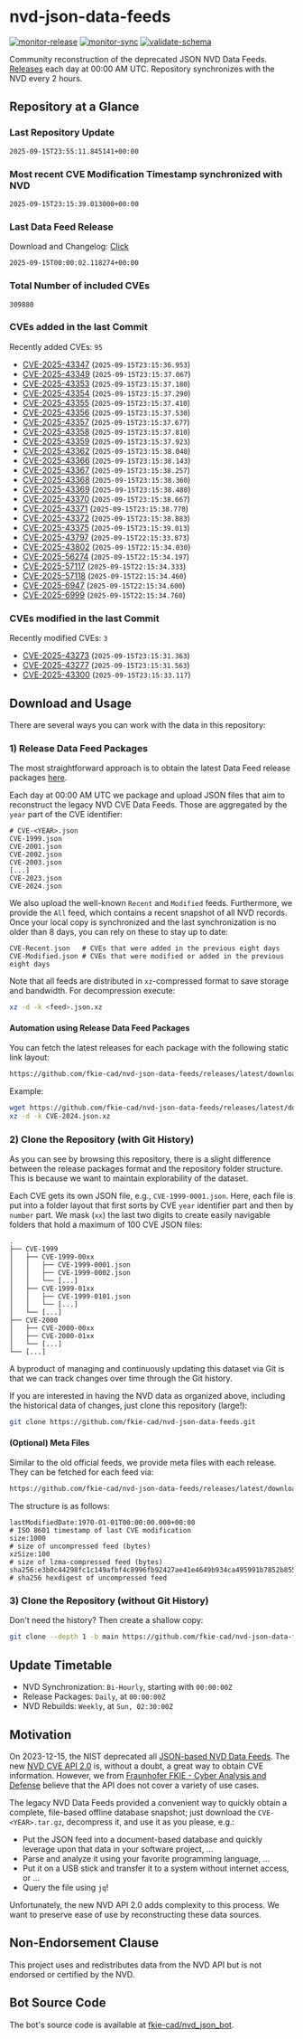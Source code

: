 # nvd-json-data-feeds

[![monitor-release](https://github.com/fkie-cad/nvd-json-data-feeds/actions/workflows/monitor_release.yml/badge.svg)](https://github.com/fkie-cad/nvd-json-data-feeds/actions/workflows/monitor_release.yml)
[![monitor-sync](https://github.com/fkie-cad/nvd-json-data-feeds/actions/workflows/monitor_sync.yml/badge.svg)](https://github.com/fkie-cad/nvd-json-data-feeds/actions/workflows/monitor_sync.yml)
[![validate-schema](https://github.com/fkie-cad/nvd-json-data-feeds/actions/workflows/validate_schema.yml/badge.svg)](https://github.com/fkie-cad/nvd-json-data-feeds/actions/workflows/validate_schema.yml)

Community reconstruction of the deprecated JSON NVD Data Feeds.
[Releases](https://github.com/fkie-cad/nvd-json-data-feeds/releases/latest) each day at 00:00 AM UTC.
Repository synchronizes with the NVD every 2 hours.

## Repository at a Glance

### Last Repository Update

```plain
2025-09-15T23:55:11.845141+00:00
```

### Most recent CVE Modification Timestamp synchronized with NVD

```plain
2025-09-15T23:15:39.013000+00:00
```

### Last Data Feed Release

Download and Changelog: [Click](https://github.com/fkie-cad/nvd-json-data-feeds/releases/latest)

```plain
2025-09-15T00:00:02.118274+00:00
```

### Total Number of included CVEs

```plain
309880
```

### CVEs added in the last Commit

Recently added CVEs: `95`

- [CVE-2025-43347](CVE-2025/CVE-2025-433xx/CVE-2025-43347.json) (`2025-09-15T23:15:36.953`)
- [CVE-2025-43349](CVE-2025/CVE-2025-433xx/CVE-2025-43349.json) (`2025-09-15T23:15:37.067`)
- [CVE-2025-43353](CVE-2025/CVE-2025-433xx/CVE-2025-43353.json) (`2025-09-15T23:15:37.180`)
- [CVE-2025-43354](CVE-2025/CVE-2025-433xx/CVE-2025-43354.json) (`2025-09-15T23:15:37.290`)
- [CVE-2025-43355](CVE-2025/CVE-2025-433xx/CVE-2025-43355.json) (`2025-09-15T23:15:37.410`)
- [CVE-2025-43356](CVE-2025/CVE-2025-433xx/CVE-2025-43356.json) (`2025-09-15T23:15:37.530`)
- [CVE-2025-43357](CVE-2025/CVE-2025-433xx/CVE-2025-43357.json) (`2025-09-15T23:15:37.677`)
- [CVE-2025-43358](CVE-2025/CVE-2025-433xx/CVE-2025-43358.json) (`2025-09-15T23:15:37.810`)
- [CVE-2025-43359](CVE-2025/CVE-2025-433xx/CVE-2025-43359.json) (`2025-09-15T23:15:37.923`)
- [CVE-2025-43362](CVE-2025/CVE-2025-433xx/CVE-2025-43362.json) (`2025-09-15T23:15:38.040`)
- [CVE-2025-43366](CVE-2025/CVE-2025-433xx/CVE-2025-43366.json) (`2025-09-15T23:15:38.143`)
- [CVE-2025-43367](CVE-2025/CVE-2025-433xx/CVE-2025-43367.json) (`2025-09-15T23:15:38.257`)
- [CVE-2025-43368](CVE-2025/CVE-2025-433xx/CVE-2025-43368.json) (`2025-09-15T23:15:38.360`)
- [CVE-2025-43369](CVE-2025/CVE-2025-433xx/CVE-2025-43369.json) (`2025-09-15T23:15:38.480`)
- [CVE-2025-43370](CVE-2025/CVE-2025-433xx/CVE-2025-43370.json) (`2025-09-15T23:15:38.667`)
- [CVE-2025-43371](CVE-2025/CVE-2025-433xx/CVE-2025-43371.json) (`2025-09-15T23:15:38.770`)
- [CVE-2025-43372](CVE-2025/CVE-2025-433xx/CVE-2025-43372.json) (`2025-09-15T23:15:38.883`)
- [CVE-2025-43375](CVE-2025/CVE-2025-433xx/CVE-2025-43375.json) (`2025-09-15T23:15:39.013`)
- [CVE-2025-43797](CVE-2025/CVE-2025-437xx/CVE-2025-43797.json) (`2025-09-15T22:15:33.873`)
- [CVE-2025-43802](CVE-2025/CVE-2025-438xx/CVE-2025-43802.json) (`2025-09-15T22:15:34.030`)
- [CVE-2025-56274](CVE-2025/CVE-2025-562xx/CVE-2025-56274.json) (`2025-09-15T22:15:34.197`)
- [CVE-2025-57117](CVE-2025/CVE-2025-571xx/CVE-2025-57117.json) (`2025-09-15T22:15:34.333`)
- [CVE-2025-57118](CVE-2025/CVE-2025-571xx/CVE-2025-57118.json) (`2025-09-15T22:15:34.460`)
- [CVE-2025-6947](CVE-2025/CVE-2025-69xx/CVE-2025-6947.json) (`2025-09-15T22:15:34.600`)
- [CVE-2025-6999](CVE-2025/CVE-2025-69xx/CVE-2025-6999.json) (`2025-09-15T22:15:34.760`)


### CVEs modified in the last Commit

Recently modified CVEs: `3`

- [CVE-2025-43273](CVE-2025/CVE-2025-432xx/CVE-2025-43273.json) (`2025-09-15T23:15:31.363`)
- [CVE-2025-43277](CVE-2025/CVE-2025-432xx/CVE-2025-43277.json) (`2025-09-15T23:15:31.563`)
- [CVE-2025-43300](CVE-2025/CVE-2025-433xx/CVE-2025-43300.json) (`2025-09-15T23:15:33.117`)


## Download and Usage

There are several ways you can work with the data in this repository:

### 1) Release Data Feed Packages

The most straightforward approach is to obtain the latest Data Feed release packages [here](https://github.com/fkie-cad/nvd-json-data-feeds/releases/latest).

Each day at 00:00 AM UTC we package and upload JSON files that aim to reconstruct the legacy NVD CVE Data Feeds.
Those are aggregated by the `year` part of the CVE identifier:

```
# CVE-<YEAR>.json
CVE-1999.json
CVE-2001.json
CVE-2002.json
CVE-2003.json
[...]
CVE-2023.json
CVE-2024.json
```

We also upload the well-known `Recent` and `Modified` feeds.
Furthermore, we provide the `All` feed, which contains a recent snapshot of all NVD records.
Once your local copy is synchronized and the last synchronization is no older than 8 days, you can rely on these to stay up to date:

```plain
CVE-Recent.json   # CVEs that were added in the previous eight days
CVE-Modified.json # CVEs that were modified or added in the previous eight days
```

Note that all feeds are distributed in `xz`-compressed format to save storage and bandwidth.
For decompression execute:

```sh
xz -d -k <feed>.json.xz
```

#### Automation using Release Data Feed Packages

You can fetch the latest releases for each package with the following static link layout:

```sh
https://github.com/fkie-cad/nvd-json-data-feeds/releases/latest/download/CVE-<YEAR>.json.xz
```

Example:

```sh
wget https://github.com/fkie-cad/nvd-json-data-feeds/releases/latest/download/CVE-2024.json.xz
xz -d -k CVE-2024.json.xz
```

### 2) Clone the Repository (with Git History)

As you can see by browsing this repository, there is a slight difference between the release packages format and the repository folder structure.
This is because we want to maintain explorability of the dataset.

Each CVE gets its own JSON file, e.g., `CVE-1999-0001.json`.
Here, each file is put into a folder layout that first sorts by CVE `year` identifier part and then by `number` part.
We mask (`xx`) the last two digits to create easily navigable folders that hold a maximum of 100 CVE JSON files:

```plain
.
├── CVE-1999
│   ├── CVE-1999-00xx
│   │   ├── CVE-1999-0001.json
│   │   ├── CVE-1999-0002.json
│   │   └── [...]
│   ├── CVE-1999-01xx
│   │   ├── CVE-1999-0101.json
│   │   └── [...]
│   └── [...]
├── CVE-2000
│   ├── CVE-2000-00xx
│   ├── CVE-2000-01xx
│   └── [...]
└── [...]
```

A byproduct of managing and continuously updating this dataset via Git is that we can track changes over time through the Git history.

If you are interested in having the NVD data as organized above, including the historical data of changes, just clone this repository (large!):

```sh
git clone https://github.com/fkie-cad/nvd-json-data-feeds.git
```

#### (Optional) Meta Files

Similar to the old official feeds, we provide meta files with each release. They can be fetched for each feed via:

```sh
https://github.com/fkie-cad/nvd-json-data-feeds/releases/latest/download/CVE-<YEAR>.meta
```

The structure is as follows:

```plain
lastModifiedDate:1970-01-01T00:00:00.000+00:00                          # ISO 8601 timestamp of last CVE modification
size:1000                                                               # size of uncompressed feed (bytes)
xzSize:100                                                              # size of lzma-compressed feed (bytes)
sha256:e3b0c44298fc1c149afbf4c8996fb92427ae41e4649b934ca495991b7852b855 # sha256 hexdigest of uncompressed feed
```

### 3) Clone the Repository (without Git History)

Don't need the history? Then create a shallow copy:

```sh
git clone --depth 1 -b main https://github.com/fkie-cad/nvd-json-data-feeds.git
```


## Update Timetable

* NVD Synchronization: `Bi-Hourly`, starting with `00:00:00Z`
* Release Packages: `Daily`, at `00:00:00Z`
* NVD Rebuilds: `Weekly`, at `Sun, 02:30:00Z`


## Motivation

On 2023-12-15, the NIST deprecated all [JSON-based NVD Data Feeds](https://nvd.nist.gov/vuln/data-feeds#divRetirementBanner-1).
The new [NVD CVE API 2.0](https://nvd.nist.gov/developers/vulnerabilities) is, without a doubt, a great way to obtain CVE information.
However, we from [Fraunhofer FKIE - Cyber Analysis and Defense](https://www.fkie.fraunhofer.de/en/departments/cad.html) believe that the API does not cover a variety of use cases.

The legacy NVD Data Feeds provided a convenient way to quickly obtain a complete, file-based offline database snapshot; just download the `CVE-<YEAR>.tar.gz`, decompress it, and use it as you please, e.g.:

- Put the JSON feed into a document-based database and quickly leverage upon that data in your software project, ...
- Parse and analyze it using your favorite programming language, ...
- Put it on a USB stick and transfer it to a system without internet access, or ...
- Query the file using `jq`!

Unfortunately, the new NVD API 2.0 adds complexity to this process.
We want to preserve ease of use by reconstructing these data sources.

## Non-Endorsement Clause

This project uses and redistributes data from the NVD API but is not endorsed or certified by the NVD.

## Bot Source Code

The bot's source code is available at [fkie-cad/nvd\_json\_bot](https://github.com/fkie-cad/nvd_json_bot).